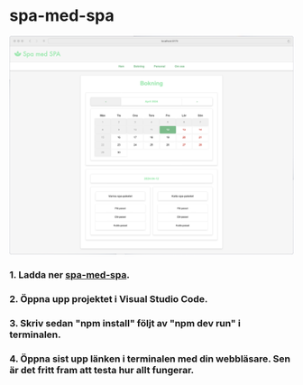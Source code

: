 # spa-med-spa

![](spa-med-spa.png)

### 1. Ladda ner [spa-med-spa](https://github.com/RobbanT/spa-med-spa/archive/refs/heads/main.zip).

### 2. Öppna upp projektet i Visual Studio Code.

### 3. Skriv sedan "npm install" följt av "npm dev run" i terminalen.

### 4. Öppna sist upp länken i terminalen med din webbläsare. Sen är det fritt fram att testa hur allt fungerar.
